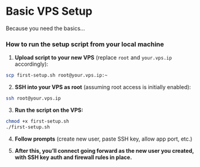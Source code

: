 # Basic VPS Setup

Because you need the basics...

### How to run the setup script from your local machine

1. **Upload script to your new VPS** (replace `root` and `your.vps.ip` accordingly):

```bash
scp first-setup.sh root@your.vps.ip:~
```

2. **SSH into your VPS as root** (assuming root access is initially enabled):

```bash
ssh root@your.vps.ip
```

3. **Run the script on the VPS:**

```bash
chmod +x first-setup.sh
./first-setup.sh
```

4. **Follow prompts** (create new user, paste SSH key, allow app port, etc.)

5. **After this, you’ll connect going forward as the new user you created, with SSH key auth and firewall rules in place.**
